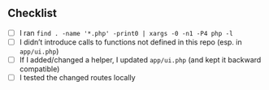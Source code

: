 ## Checklist
- [ ] I ran `find . -name '*.php' -print0 | xargs -0 -n1 -P4 php -l`
- [ ] I didn’t introduce calls to functions not defined in this repo (esp. in `app/ui.php`)
- [ ] If I added/changed a helper, I updated `app/ui.php` (and kept it backward compatible)
- [ ] I tested the changed routes locally
